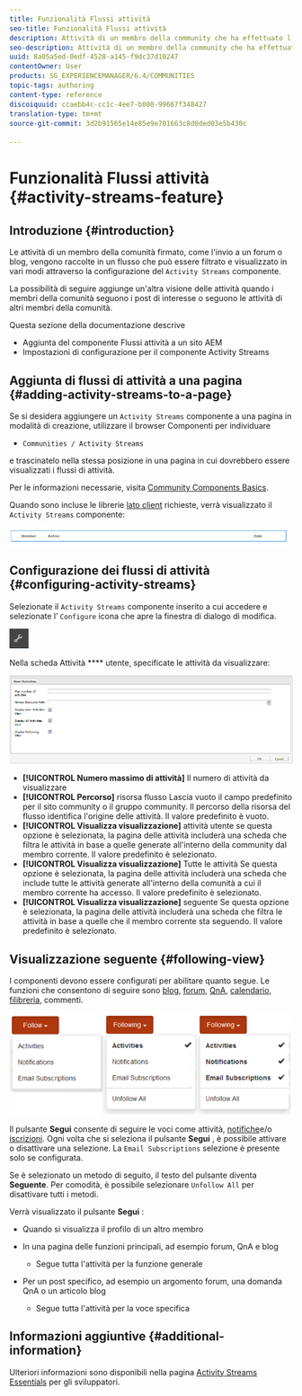 ```yaml
---
title: Funzionalità Flussi attività
seo-title: Funzionalità Flussi attività
description: Attività di un membro della community che ha effettuato l'accesso
seo-description: Attività di un membro della community che ha effettuato l'accesso
uuid: 8a05a5ed-0edf-4528-a145-f9dc37d10247
contentOwner: User
products: SG_EXPERIENCEMANAGER/6.4/COMMUNITIES
topic-tags: authoring
content-type: reference
discoiquuid: ccaebb4c-cc1c-4ee7-b080-99667f348427
translation-type: tm+mt
source-git-commit: 3d2b91565e14e85e9e701663c8d0ded03e5b430c

---
```



# Funzionalità Flussi attività {#activity-streams-feature}

## Introduzione {#introduction}

Le attività di un membro della comunità firmato, come l&#39;invio a un forum o blog, vengono raccolte in un flusso che può essere filtrato e visualizzato in vari modi attraverso la configurazione del `Activity Streams` componente.

La possibilità di seguire aggiunge un&#39;altra visione delle attività quando i membri della comunità seguono i post di interesse o seguono le attività di altri membri della comunità.

Questa sezione della documentazione descrive

* Aggiunta del componente Flussi attività a un sito AEM
* Impostazioni di configurazione per il componente Activity Streams

## Aggiunta di flussi di attività a una pagina {#adding-activity-streams-to-a-page}

Se si desidera aggiungere un `Activity Streams` componente a una pagina in modalità di creazione, utilizzare il browser Componenti per individuare

* `Communities / Activity Streams`

e trascinatelo nella stessa posizione in una pagina in cui dovrebbero essere visualizzati i flussi di attività.

Per le informazioni necessarie, visita [Community Components Basics](basics.md).

Quando sono incluse le librerie [lato client](essentials-activities.md#essentials-for-client-side) richieste, verrà visualizzato il `Activity Streams` componente:

![chlimage_1-195](assets/chlimage_1-195.png)

## Configurazione dei flussi di attività {#configuring-activity-streams}

Selezionate il `Activity Streams` componente inserito a cui accedere e selezionate l’ `Configure` icona che apre la finestra di dialogo di modifica.

![chlimage_1-196](assets/chlimage_1-196.png)

Nella scheda Attività **** utente, specificate le attività da visualizzare:

![chlimage_1-197](assets/chlimage_1-197.png)

* **[!UICONTROL Numero massimo di attività]** Il numero di attività da visualizzare
* **[!UICONTROL Percorso]** risorsa flusso Lascia vuoto il campo predefinito per il sito community o il gruppo community. Il percorso della risorsa del flusso identifica l&#39;origine delle attività. Il valore predefinito è vuoto.
* **[!UICONTROL Visualizza visualizzazione]** attività utente se questa opzione è selezionata, la pagina delle attività includerà una scheda che filtra le attività in base a quelle generate all&#39;interno della community dal membro corrente. Il valore predefinito è selezionato.
* **[!UICONTROL Visualizza visualizzazione]** Tutte le attività Se questa opzione è selezionata, la pagina delle attività includerà una scheda che include tutte le attività generate all&#39;interno della comunità a cui il membro corrente ha accesso. Il valore predefinito è selezionato.
* **[!UICONTROL Visualizza visualizzazione]** seguente Se questa opzione è selezionata, la pagina delle attività includerà una scheda che filtra le attività in base a quelle che il membro corrente sta seguendo. Il valore predefinito è selezionato.

## Visualizzazione seguente {#following-view}

I componenti devono essere configurati per abilitare quanto segue. Le funzioni che consentono di seguire sono [blog](blog-feature.md), [forum](forum.md), [QnA](working-with-qna.md), [calendario](calendar.md), [filibreria](file-library.md)[](comments.md), commenti.

![chlimage_1-198](assets/chlimage_1-198.png)

Il pulsante **Segui** consente di seguire le voci come attività, [notifiche](notifications.md)e/o [iscrizioni](subscriptions.md). Ogni volta che si seleziona il pulsante **Segui** , è possibile attivare o disattivare una selezione. La `Email Subscriptions` selezione è presente solo se configurata.

Se è selezionato un metodo di seguito, il testo del pulsante diventa **Seguente**. Per comodità, è possibile selezionare `Unfollow All` per disattivare tutti i metodi.

Verrà visualizzato il pulsante **Segui** :

* Quando si visualizza il profilo di un altro membro
* In una pagina delle funzioni principali, ad esempio forum, QnA e blog
   * Segue tutta l&#39;attività per la funzione generale

* Per un post specifico, ad esempio un argomento forum, una domanda QnA o un articolo blog
   * Segue tutta l&#39;attività per la voce specifica

## Informazioni aggiuntive {#additional-information}

Ulteriori informazioni sono disponibili nella pagina [Activity Streams Essentials](essentials-activities.md) per gli sviluppatori.
